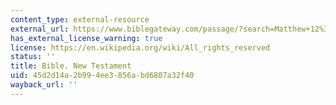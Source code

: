 ```yaml
---
content_type: external-resource
external_url: https://www.biblegateway.com/passage/?search=Matthew+12%3A42%3B+Luke+11%3A31&version=NIV
has_external_license_warning: true
license: https://en.wikipedia.org/wiki/All_rights_reserved
status: ''
title: Bible. New Testament
uid: 45d2d14a-2b99-4ee3-856a-bd6807a32f40
wayback_url: ''
---
```


